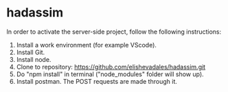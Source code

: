 # hadassim

In order to activate the server-side project, follow the following instructions:

1. Install a work environment (for example VScode).
2. Install Git.
3. Install node.
4. Clone to repository: https://github.com/elishevadales/hadassim.git 
5. Do "npm install" in terminal ("node_modules" folder will show up).
6. Install postman. The POST requests are made through it.

